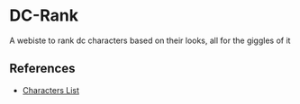 # DC-Rank
A webiste to rank dc characters based on their looks, all for the giggles of it

## References
- [Characters List](https://comicvine.gamespot.com/profile/shazam_100/lists/top-100-dc-famale-characters/55153/)
